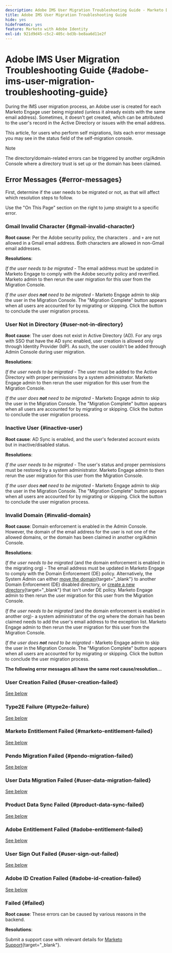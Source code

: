 ```yaml
---
description: Adobe IMS User Migration Troubleshooting Guide - Marketo Docs - Product Documentation
title: Adobe IMS User Migration Troubleshooting Guide
hide: yes
hidefromtoc: yes
feature: Marketo with Adobe Identity
exl-id: 921d9d45-c5c2-405c-bd3b-be8aa6d11e2f
---
```

# Adobe IMS User Migration Troubleshooting Guide {#adobe-ims-user-migration-troubleshooting-guide}

During the IMS user migration process, an Adobe user is created for each Marketo Engage user being migrated (unless it already exists with the same email address). Sometimes, it doesn't get created, which can be attributed to the user's record in the Active Directory or issues with the email address. 

This article, for users who perform self migrations, lists each error message you may see in the status field of the self-migration console.

>[!NOTE]
>
>The directory/domain-related errors can be triggered by another org/Admin Console where a directory trust is set up or the domain has been claimed.  

## Error Messages {#error-messages}

First, determine if the user needs to be migrated or not, as that will affect which resolution steps to follow.

Use the "On This Page" section on the right to jump straight to a specific error.

### Gmail Invalid Character {#gmail-invalid-character}

**Root cause**: Per the Adobe security policy, the characters `.` and `+` are not allowed in a Gmail email address. Both characters are allowed in non-Gmail email addresses.

**Resolutions**:

_If the user needs to be migrated_ - The email address must be updated in Marketo Engage to comply with the Adobe security policy and reverified. Marketo admin to then rerun the user migration for this user from the Migration Console.

_If the user does **not** need to be migrated_ - Marketo Engage admin to skip the user in the Migration Console. The "Migration Complete" button appears when all users are accounted for by migrating or skipping. Click the button to conclude the user migration process.

### User Not in Directory {#user-not-in-directory}

**Root cause**: The user does not exist in Active Directory (AD). For any orgs with SSO that have the AD sync enabled, user creation is allowed only through Identity Provider (IdP). As such, the user couldn't be added through Admin Console during user migration.

**Resolutions**:

_If the user needs to be migrated_ - The user must be added to the Active Directory with proper permissions by a system administrator. Marketo Engage admin to then rerun the user migration for this user from the Migration Console.

_If the user does **not** need to be migrated_ - Marketo Engage admin to skip the user in the Migration Console. The "Migration Complete" button appears when all users are accounted for by migrating or skipping. Click the button to conclude the user migration process.

### Inactive User {#inactive-user}

**Root cause**: AD Sync is enabled, and the user's federated account exists but in inactive/disabled status.

**Resolutions**:

_If the user needs to be migrated_ - The user's status and proper permissions must be restored by a system administrator. Marketo Engage admin to then rerun the user migration for this user from the Migration Console.

_If the user does **not** need to be migrated_ - Marketo Engage admin to skip the user in the Migration Console. The "Migration Complete" button appears when all users are accounted for by migrating or skipping. Click the button to conclude the user migration process.

### Invalid Domain {#invalid-domain}

**Root cause**: Domain enforcement is enabled in the Admin Console. However, the domain of the email address for the user is not one of the allowed domains, or the domain has been claimed in another org/Admin Console.

**Resolutions**:

_If the user needs to be migrated_ (and the domain enforcement is enabled in the migrating org) - The email address must be updated in Marketo Engage to comply with the Domain Enforcement (DE) policy. Alternatively, the System Admin can either [move the domain](https://helpx.adobe.com/enterprise/using/manage-domains-directories.html#move-domains-across-directories){target="_blank"} to another Domain Enforcement (DE) disabled directory, or [create a new directory](https://helpx.adobe.com/enterprise/using/set-up-identity.html){target="_blank"} that isn't under DE policy. Marketo Engage admin to then rerun the user migration for this user from the Migration Console.

_If the user needs to be migrated_ (and the domain enforcement is enabled in another org)- a system administrator of the org where the domain has been claimed needs to add the user's email address to the exception list. Marketo Engage admin to then rerun the user migration for this user from the Migration Console. 

_If the user does **not** need to be migrated_ - Marketo Engage admin to skip the user in the Migration Console. The "Migration Complete" button appears when all users are accounted for by migrating or skipping. Click the button to conclude the user migration process.

**The following error messages all have the same root cause/resolution...**

### User Creation Failed {#user-creation-failed}

[See below](#failed)

### Type2E Failure {#type2e-failure}

[See below](#failed)

### Marketo Entitlement Failed {#marketo-entitlement-failed}

[See below](#failed)

### Pendo Migration Failed {#pendo-migration-failed}

[See below](#failed)

### User Data Migration Failed {#user-data-migration-failed} 

[See below](#failed)

### Product Data Sync Failed {#product-data-sync-failed}

[See below](#failed)

### Adobe Entitlement Failed {#adobe-entitlement-failed}

[See below](#failed)

### User Sign Out Failed {#user-sign-out-failed}

[See below](#failed)

### Adobe ID Creation Failed {#adobe-id-creation-failed}

[See below](#failed)

### Failed {#failed}

**Root cause**: These errors can be caused by various reasons in the backend.

**Resolutions**:

Submit a support case with relevant details for [Marketo Support](https://nation.marketo.com/t5/support/ct-p/Support){target="_blank"}.

